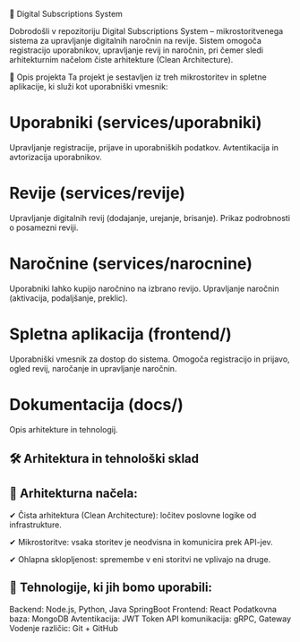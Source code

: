 📌 Digital Subscriptions System

Dobrodošli v repozitoriju Digital Subscriptions System – mikrostoritvenega sistema za upravljanje digitalnih naročnin na revije. Sistem omogoča registracijo uporabnikov, upravljanje revij in naročnin, pri čemer sledi arhitekturnim načelom čiste arhitekture (Clean Architecture).

📖 Opis projekta
Ta projekt je sestavljen iz treh mikrostoritev in spletne aplikacije, ki služi kot uporabniški vmesnik:

# Uporabniki (services/uporabniki)
Upravljanje registracije, prijave in uporabniških podatkov.
Avtentikacija in avtorizacija uporabnikov.

# Revije (services/revije)
Upravljanje digitalnih revij (dodajanje, urejanje, brisanje).
Prikaz podrobnosti o posamezni reviji.

# Naročnine (services/narocnine)
Uporabniki lahko kupijo naročnino na izbrano revijo.
Upravljanje naročnin (aktivacija, podaljšanje, preklic).

# Spletna aplikacija (frontend/)
Uporabniški vmesnik za dostop do sistema.
Omogoča registracijo in prijavo, ogled revij, naročanje in upravljanje naročnin.

# Dokumentacija (docs/)
Opis arhitekture in tehnologij.

## 🛠️ Arhitektura in tehnološki sklad
## 🔸 Arhitekturna načela:
✔ Čista arhitektura (Clean Architecture): ločitev poslovne logike od infrastrukture.

✔ Mikrostoritve: vsaka storitev je neodvisna in komunicira prek API-jev.

✔ Ohlapna sklopljenost: spremembe v eni storitvi ne vplivajo na druge.

## 🔸 Tehnologije, ki jih bomo uporabili:

Backend: Node.js, Python, Java SpringBoot
Frontend: React
Podatkovna baza: MongoDB
Avtentikacija: JWT Token
API komunikacija: gRPC, Gateway
Vodenje različic: Git + GitHub